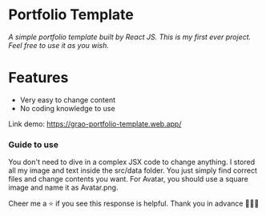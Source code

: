 # Portfolio Template

_A simple portfolio template built by React JS. This is my first ever project. Feel free to use it as you wish._

# Features

- Very easy to change content
- No coding knowledge to use

Link demo: https://grao-portfolio-template.web.app/

### Guide to use

You don't need to dive in a complex JSX code to change anything. I stored all my image and text inside the src/data folder. You just simply find correct files and change contents you want.
For Avatar, you should use a square image and name it as Avatar.png.

Cheer me a :star: if you see this response is helpful. Thank you in advance :muscle::muscle::muscle:
